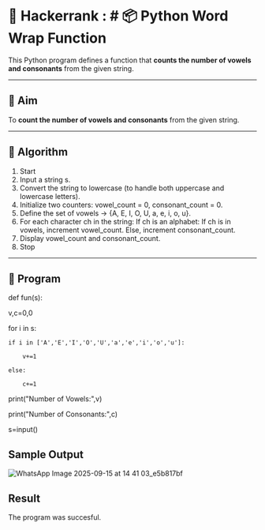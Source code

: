 # 🔄 Hackerrank : # 📦 Python Word Wrap Function

This Python program defines a function that **counts the number of vowels and consonants** from the given string.

---

## 🎯 Aim

To **count the number of vowels and consonants** from the given string.

---

## 🧠 Algorithm

1. Start
2. Input a string s.
3. Convert the string to lowercase (to handle both uppercase and lowercase letters).
4. Initialize two counters: vowel_count = 0, consonant_count = 0.
5. Define the set of vowels → {A, E, I, O, U, a, e, i, o, u}.
6. For each character ch in the string: If ch is an alphabet: If ch is in vowels, increment vowel_count. Else, increment consonant_count.
7. Display vowel_count and consonant_count.
8. Stop

---


## 🧪 Program
def fun(s):

v,c=0,0

for i in s:
 
    if i in ['A','E','I','O','U','a','e','i','o','u']:
    
        v+=1
    
    else:
    
        c+=1

print("Number of Vowels:",v)

print("Number of Consonants:",c)

s=input()

## Sample Output
![WhatsApp Image 2025-09-15 at 14 41 03_e5b817bf](https://github.com/user-attachments/assets/1cf8ed22-3bed-410b-b6fa-ce3bcffe4b84)

## Result
The program was succesful.
